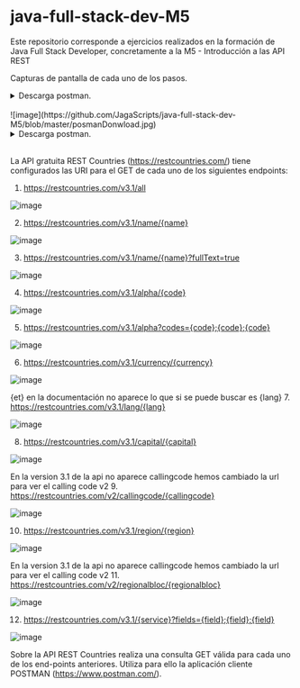 # java-full-stack-dev-M5
Este repositorio corresponde a ejercicios realizados en la formación de Java Full Stack Developer, concretamente a la M5 - Introducción a las API REST

Capturas de pantalla de cada uno de los pasos.

<details>
  <summary>Descarga postman.</summary>
<br>
<p align="justify">Captura de la descarga.</p>
   
  </details>
 <br>
 ![image](https://github.com/JagaScripts/java-full-stack-dev-M5/blob/master/posmanDonwload.jpg)

<details>
  <summary>Descarga postman.</summary>
<br>
<p align="justify">Captura de la descarga.</p>
    ![image](https://github.com/JagaScripts/java-full-stack-dev-M5/blob/master/postmantInstalado.jpg)
  </details>
 <br>

La API gratuita REST Countries (https://restcountries.com/) tiene configurados las URI para el GET de cada uno de los siguientes endpoints:

1. https://restcountries.com/v3.1/all

![image]()

2. https://restcountries.com/v3.1/name/{name}

![image]()

3. https://restcountries.com/v3.1/name/{name}?fullText=true

![image]()

4. https://restcountries.com/v3.1/alpha/{code}

![image]()

5. https://restcountries.com/v3.1/alpha?codes={code};{code};{code}

![image]()

6. https://restcountries.com/v3.1/currency/{currency}

![image]()

{et} en la documentación no aparece lo que si se puede buscar es {lang}
7. https://restcountries.com/v3.1/lang/{lang}

![image]()

8. https://restcountries.com/v3.1/capital/{capital}

![image]()

En la version 3.1 de la api no aparece callingcode hemos cambiado la url para ver el calling code v2
9. https://restcountries.com/v2/callingcode/{callingcode}

![image]()

10. https://restcountries.com/v3.1/region/{region}

![image]()

En la version 3.1 de la api no aparece callingcode hemos cambiado la url para ver el calling code v2
11. https://restcountries.com/v2/regionalbloc/{regionalbloc}

![image]()

12. https://restcountries.com/v3.1/{service}?fields={field};{field};{field}

![image]()

Sobre la API REST Countries realiza una consulta GET válida para cada uno de los end-points anteriores. Utiliza para ello la aplicación cliente POSTMAN (https://www.postman.com/).

